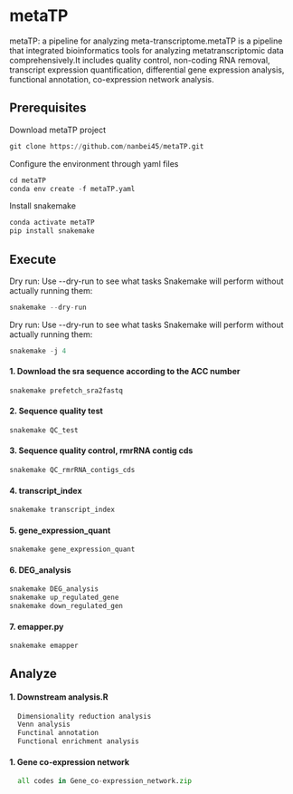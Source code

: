 # metaTP
metaTP: a pipeline for analyzing meta-transcriptome.metaTP is a pipeline that integrated bioinformatics tools for analyzing metatranscriptomic data comprehensively.It includes quality control, non-coding RNA removal, transcript expression quantification, differential gene expression analysis, functional annotation, co-expression network analysis.
## Prerequisites
Download metaTP project
```Python
git clone https://github.com/nanbei45/metaTP.git
```
Configure the environment through yaml files
```Python
cd metaTP
conda env create -f metaTP.yaml
```
Install snakemake
```Python
conda activate metaTP
pip install snakemake
```
## Execute
Dry run: Use --dry-run to see what tasks Snakemake will perform without actually running them:
```Python 
snakemake --dry-run
```
Dry run: Use --dry-run to see what tasks Snakemake will perform without actually running them:
```Python
snakemake -j 4 
```
#### 1. Download the sra sequence according to the ACC number
```Python
snakemake prefetch_sra2fastq
```
#### 2. Sequence quality test
```Python
snakemake QC_test
```
#### 3. Sequence quality control, rmrRNA contig cds
```Python
snakemake QC_rmrRNA_contigs_cds
```
#### 4. transcript_index
```Python
snakemake transcript_index
```
#### 5. gene_expression_quant
```Python
snakemake gene_expression_quant
```
#### 6. DEG_analysis
```Python
snakemake DEG_analysis
snakemake up_regulated_gene
snakemake down_regulated_gen
```
#### 7. emapper.py
```Python
snakemake emapper
```
## Analyze
#### 1. Downstream analysis.R
```Python
  Dimensionality reduction analysis
  Venn analysis
  Functinal annotation
  Functional enrichment analysis
```

#### 1. Gene co-expression network
```Python
  all codes in Gene_co-expression_network.zip
```
